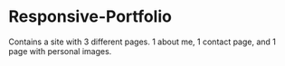 # Responsive-Portfolio
Contains a site with 3 different pages. 1 about me, 1 contact page, and 1 page with personal images.
